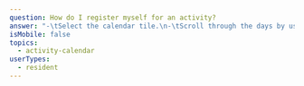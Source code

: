 ```yaml
---
question: How do I register myself for an activity?
answer: "-\tSelect the calendar tile.\n-\tScroll through the days by using the blue arrows on the top right.\n-\tWhen you find the activity that you would like to register for click the “+ Register” button.\n-\tYou are now registered! Note: If the maximum number of residents has registered for the activity then you will instead be added to the waitlist.\n"
isMobile: false
topics:
  - activity-calendar
userTypes:
  - resident
---
```


